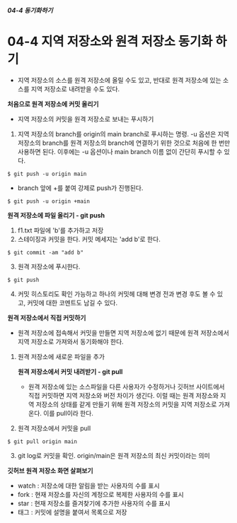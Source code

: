 ***04-4 동기화하기***
# 04-4 지역 저장소와 원격 저장소 동기화 하기
- 지역 저장소의 소스를 원격 저장소에 올릴 수도 있고, 반대로 원격 저장소에 있는 소스를 지역 저장소로 내려받을 수도 있다. 

**처음으로 원격 저장소에 커밋 올리기**
- 지역 저장소의 커밋을 원격 저장소로 보내는 푸시하기

1. 지역 저장소의 branch를 origin의 main branch로 푸시하는 명령. -u 옵션은 지역 저장소의 branch를 원격 저장소의 branch에 연결하기 위한 것으로 처음에 한 번만 사용하면 된다. 이후에는 -u 옵션이나 main branch 이름 없이 간단히 푸시할 수 있다.
```
$ git push -u origin main
```
 - branch 앞에 +를 붙여 강제로 push가 진행된다.
```
$ git push -u origin +main
```

**원격 저장소에 파일 올리기 - git push**
1. f1.txt 파일에 'b'를 추가하고 저장
2. 스테이징과 커밋을 한다. 커밋 메세지는 'add b'로 한다.
```
$ git commit -am "add b"
```
3. 원격 저장소에 푸시한다. 
```
$ git push
```
4. 커밋 히스토리도 확인 가능하고 하나의 커밋헤 대해 변경 전과 변경 후도 볼 수 있고, 커밋에 대한 코멘트도 남길 수 있다.

**원격 저장소에서 직접 커밋하기**
- 원격 저장소에 접속해서 커밋을 만들면 지역 저장소에 없기 때문에 원격 저장소에서 지역 저장소로 가져와서 동기화해야 한다.

1. 원격 저장소에 새로운 파일을 추가

	**원격 저장소에서 커밋 내려받기 - git pull**
	- 원격 저장소에 있는 소스파일을 다른 사용자가 수정하거나 깃허브 사이트에서 직접 커밋하면 지역 저장소와 버전 차이가 생긴다. 이럴 때는 원격 저장소와 지역 저장소의 상태를 같게 만들기 위해 원격 저장소의 커밋을 지역 저장소로 가져온다. 이를 pull이라 한다.

2. 원격 저장소에서 커밋을 pull
```
$ git pull origin main
```
3. git log로 커밋을 확인. origin/main은 원격 저장소의 최신 커밋이라는 의미

**깃허브 원격 저장소 화면 살펴보기**
 - watch : 저장소에 대한 알림을 받는 사용자의 수를 표시
 - fork : 현재 저장소를 자신의 계정으로 복제한 사용자의 수를 표시
 - star : 현재 저장소를 즐겨찾기에 추가한 사용자의 수를 표시
 - 태그 : 커밋에 설명을 붙여서 목록으로 저장
